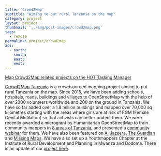 ```yaml
---
title: 'Crowd2Map' 
subtitle: "Aiming to put rural Tanzania on the map"
category: project
layout: project
thumbnail: '../img/post-images/crowd2map.png'
tags:
  - remote
permalink: project/crowd2map
aoi:
  - north: 
    south: 
    east: 
    west: 
---
```


[Map Crowd2Map related projects on the HOT Tasking Manager](http://tasks.hotosm.org/?sort_by=priority&direction=asc&search=Tanzania+Development+Trust)

[Crowd2Map Tanzania](https://crowd2map.wordpress.com/) is a crowdsourced mapping project aiming to put rural Tanzania on the map. Since 2015, we have been adding schools, hospitals, roads, buildings and villages to OpenStreetMap with the help of over 2000 volunteers worldwide and 200 on the ground in Tanzania.  We have so far added over a 1.8 million buildings and mapped over 70,000 sq kilometres starting with the areas where girls are at risk of FGM (Female Genital Mutilation) so that activists can better protect them. We were recently awarded a microgrant by Humanitarian OpenStreetMap to train community mappers in [8 areas of Tanzania](http://www.fragosus.pe.hu/Janet/dashboard.htm), and presented a [community webinar](https://www.youtube.com/watch?v=wQb3kmByjlI&feature=youtu.be) for them.  We have also been featured on [Al Jazeera](https://www.facebook.com/ajplusenglish/videos/873491619459013/), [The Guardian](https://www.theguardian.com/society/2017/feb/06/online-mapping-tool-gives-fgm-runaways-a-path-to-help?CMP=twt_a-world_b-gdnworld) and [Missing Maps](http://www.missingmaps.org/blog/2017/02/20/fighting-fgm-in-tanzania/).  We have also set up a Youthmappers Chapter at the Institute of Rural Development and Planning in Mwanza and Dodoma.  There is an update of our [project here](https://www.hotosm.org/updates/2017-08-02_crowd2map_tanzania_putting_rural_tanzania_on_the_map_with_the_help_of_a_hot).


